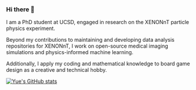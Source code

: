 ### Hi there 👋
I am a PhD student at UCSD, engaged in research on the XENONnT particle physics experiment.

Beyond my contributions to maintaining and developing data analysis repositories for XENONnT, I work on open-source medical imaging simulations and physics-informed machine learning. 

Additionally, I apply my coding and mathematical knowledge to board game design as a creative and technical hobby.

[![Yue's GitHub stats](https://github-readme-stats.vercel.app/api?username=yuema137&hide=stars&theme=gotham)](https://github.com/yuema137/github-readme-stats)
